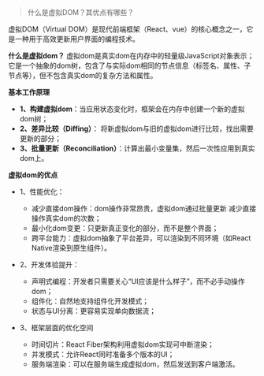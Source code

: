 > 什么是虚拟DOM？其优点有哪些？

虚拟DOM（Virtual DOM）是现代前端框架（React、vue）的核心概念之一，它是一种用于高效更新用户界面的编程技术。

**什么是虚拟dom？** 虚拟dom是真实dom在内存中的轻量级JavaScript对象表示；它是一个抽象的dom树，包含了与实际dom相同的节点信息（标签名、属性、子节点等），但不包含真实dom的复杂方法和属性。

**基本工作原理**

- **1、构建虚拟dom**：当应用状态变化时，框架会在内存中创建一个新的虚拟dom树；
- **2、差异比较（Diffing）**： 将新虚拟dom与旧的虚拟dom进行比较，找出需要更新的部分；
- **3、批量更新（Reconciliation）**：计算出最小变量集，然后一次性应用到真实dom上。

**虚拟dom的优点**

- 1、性能优化：
   - 减少直接dom操作：dom操作非常昂贵，虚拟dom通过批量更新 减少直接操作真实dom的次数；
   - 最小化dom变更：只更新真正变化的部分，而不是整个界面；
   - 跨平台能力：虚拟dom抽象了平台差异，可以渲染到不同环境（如React Native渲染到原生组件）。
 
- 2、开发体验提升：
   - 声明式编程：开发者只需要关心“UI应该是什么样子”，而不必手动操作dom；
   - 组件化：自然地支持组件化开发模式；
   - 状态与UI分离：更容易实现单向数据流；
 
- 3、框架层面的优化空间
   - 时间切片：React Fiber架构利用虚拟dom实现可中断渲染；
   - 并发模式：允许React同时准备多个版本的UI；
   - 服务端渲染：可以在服务端生成虚拟dom，然后发送到客户端激活。
